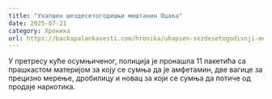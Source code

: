 ```yaml
---
title: "Ухапшен шездесетогодишњи мештанин Оџака"
date: 2025-07-21
category: Хроника
url: https://backapalankavesti.com/hronika/uhapsen-sezdesetogodisnji-mestanin-odzaka/
---
```


У претресу куће осумњиченог, полиција је пронашла 11 пакетића са прашкастом материјом за коју се сумња да је амфетамин, две вагице за прецизно мерење, дробилицу и новац за који се сумња да потиче од продаје наркотика.
